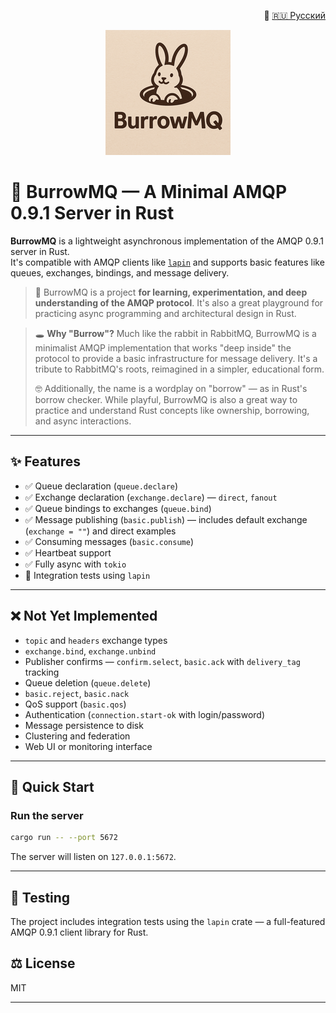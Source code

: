 <p align="right">
  📄 <a href="README.ru.md">🇷🇺 Русский</a>
</p>

<p align="center">
  <img src="docs/burrowmq-logo.png" width="200" alt="BurrowMQ logo" />
</p>

# 🐰 BurrowMQ — A Minimal AMQP 0.9.1 Server in Rust

**BurrowMQ** is a lightweight asynchronous implementation of the AMQP 0.9.1 server in Rust.\
It's compatible with AMQP clients like [`lapin`](https://github.com/CleverCloud/lapin) and supports basic features like queues, exchanges, bindings, and message delivery.

> 🦀 BurrowMQ is a project **for learning, experimentation, and deep understanding of the AMQP protocol**. It's also a great playground for practicing async programming and architectural design in Rust.

> 🕳️ **Why "Burrow"?** Much like the rabbit in RabbitMQ, BurrowMQ is a minimalist AMQP implementation that works "deep inside" the protocol to provide a basic infrastructure for message delivery. It's a tribute to RabbitMQ's roots, reimagined in a simpler, educational form.
> 
> 🤓 Additionally, the name is a wordplay on "borrow" — as in Rust's borrow checker. While playful, BurrowMQ is also a great way to practice and understand Rust concepts like ownership, borrowing, and async interactions.

---

## ✨ Features

- ✅ Queue declaration (`queue.declare`)
- ✅ Exchange declaration (`exchange.declare`) — `direct`, `fanout`
- ✅ Queue bindings to exchanges (`queue.bind`)
- ✅ Message publishing (`basic.publish`) — includes default exchange (`exchange = ""`) and direct examples
- ✅ Consuming messages (`basic.consume`)
- ✅ Heartbeat support
- ✅ Fully async with `tokio`
- 🧪 Integration tests using `lapin`

---

## ❌ Not Yet Implemented

- `topic` and `headers` exchange types
- `exchange.bind`, `exchange.unbind`
- Publisher confirms — `confirm.select`, `basic.ack` with `delivery_tag` tracking
- Queue deletion (`queue.delete`)
- `basic.reject`, `basic.nack`
- QoS support (`basic.qos`)
- Authentication (`connection.start-ok` with login/password)
- Message persistence to disk
- Clustering and federation
- Web UI or monitoring interface

---

## 🚀 Quick Start

### Run the server

```bash
cargo run -- --port 5672
```

The server will listen on `127.0.0.1:5672`.

---

## 🧪 Testing

The project includes integration tests using the `lapin` crate — a full-featured AMQP 0.9.1 client library for Rust.

## ⚖️ License

MIT

---